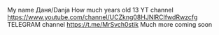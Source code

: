 My name Даня/Danja
How much years old 13
YT channel https://www.youtube.com/channel/UCZkng08HJNlRClfwdRwzcfg
TELEGRAM channel https://t.me/MrSvch0stik
Much more coming soon

